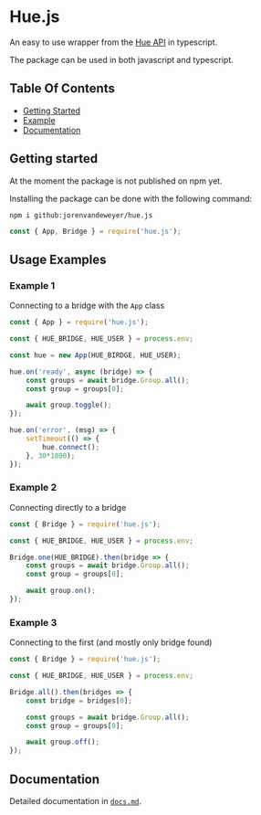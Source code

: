 # Hue.js
An easy to use wrapper from the [Hue API](https://developers.meethue.com/develop/hue-api/) in typescript.

The package can be used in both javascript and typescript.

## Table Of Contents
- [Getting Started](#getting-started)
- [Example](#usage-examples)
- [Documentation](#documentation)

## Getting started

At the moment the package is not published on npm yet.

Installing the package can be done with the following command:

```
npm i github:jorenvandeweyer/hue.js
```

```js
const { App, Bridge } = require('hue.js');
```
## Usage Examples

### Example 1
Connecting to a bridge with the `App` class

```js
const { App } = require('hue.js');

const { HUE_BRIDGE, HUE_USER } = process.env;

const hue = new App(HUE_BIRDGE, HUE_USER);

hue.on('ready', async (bridge) => {
    const groups = await bridge.Group.all();
    const group = groups[0];

    await group.toggle();
});

hue.on('error', (msg) => {
    setTimeout(() => {
        hue.connect();
    }, 30*1000);
});
```

### Example 2
Connecting directly to a bridge

```js
const { Bridge } = require('hue.js');

const { HUE_BRIDGE, HUE_USER } = process.env;

Bridge.one(HUE_BRIDGE).then(bridge => {
    const groups = await bridge.Group.all();
    const group = groups[0];

    await group.on();
});
```

### Example 3
Connecting to the first (and mostly only bridge found)

```js
const { Bridge } = require('hue.js');

const { HUE_BRIDGE, HUE_USER } = process.env;

Bridge.all().then(bridges => {
    const bridge = bridges[0];

    const groups = await bridge.Group.all();
    const group = groups[0];

    await group.off();
});
```
## Documentation
Detailed documentation in [`docs.md`](./docs.md).

